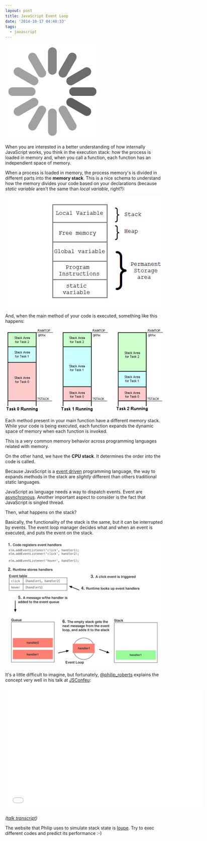 ```yaml
---
layout: post
title: JavaScript Event Loop
date: '2014-10-17 04:48:33'
tags:
  - javascript
---
```


![](/images/javascript-event-loop/vtfxrtv.gif)

When you are interested in a better understanding of how internally JavaScript works, you think in the execution stack: how the process is loaded in memory and, when you call a function, each function has an independient space of memory.

When a process is loaded in memory, the process memory's is divided in different parts into the **memory stack**. This is a nice schema to understand how the memory divides your code based on your declarations (because *static variable* aren't the same than *local variable*, right?):

![](/images/javascript-event-loop/uqatx5n.jpeg)

And, when the main method of your code is executed, something like this happens:

![](/images/javascript-event-loop/isb4zta.gif)

Each method present in your main function have a different memory stack. While your code is being executed, each function expands the dynamic space of memory when each function is invoked.

This is a very common memory behavior across programming languages related with memory.

On the other hand, we have the **CPU stack**. It determines the order into the code is called.

Because JavaScript is a [event driven](https://en.wikipedia.org/wiki/Event-driven_programming) programming language, the way to expands methods in the stack are *slightly* different than others traditional static languages.

JavaScript as language needs a way to dispatch events. Event are [asynchronous](https://en.wikipedia.org/wiki/Asynchronous_communication). Another important aspect to consider is the fact that JavaScript is singled thread.

Then, what happens on the stack?

Basically, the functionality of the stack is the same, but it can be interrupted by events. The event loop manager decides what and when an event is executed, and puts the event on the stack.

![](/images/javascript-event-loop/jmujjuz.png)

It's a little difficult to imagine, but fortunately, [@philip_roberts](https://twitter.com/@philip_roberts) explains the concept very well in his talk at [JSConfeu](http://2014.jsconf.eu/):

<iframe width="630" height="390" src="//www.youtube.com/embed/8aGhZQkoFbQ" frameborder="0" allowfullscreen></iframe>

*([talk transcript](http://2014.jsconf.eu/speakers/philip-roberts-what-the-heck-is-the-event-loop-anyway.html))*

The website that Philip uses to simulate stack state is [loupe](http://latentflip.com/loupe). Try to exec different codes and predict its performance :-)
